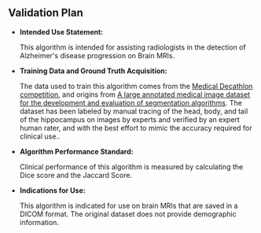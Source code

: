 ##  Validation Plan

- **Intended Use Statement:** 

  This algorithm is intended for assisting radiologists in the detection of Alzheimer's disease progression on Brain MRIs.

- **Training Data and Ground Truth Acquisition:**

  The data used to train this algorithm comes from the [Medical Decathlon competition](http://medicaldecathlon.com/), and origins from [A large annotated medical image dataset for the development and evaluation of segmentation algorithms](https://arxiv.org/pdf/1902.09063.pdf). The dataset has been labeled by manual tracing of the head, body, and tail of the hippocampus on images by experts and verified by an expert human rater, and with the best effort to mimic the accuracy required for clinical use..

- **Algorithm Performance Standard:**

  Clinical performance of this algorithm is measured by calculating the Dice score and the Jaccard Score.

- **Indications for Use:**

  This algorithm is indicated for use on brain MRIs that are saved in a DICOM format. The original dataset does not provide demographic information.